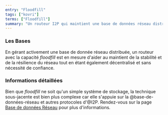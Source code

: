 ```yaml
---
entry: "Floodfill"
tags: ["kovri"]
terms: ["Floodfill"]
summary: "Un routeur I2P qui maintient une base de données réseau distribuée"
---
```


### Les Bases

En gérant activement une base de donnée réseau distribuée, un routeur avec la capacité *floodfill* est en mesure d'aider au maintient de la stabilité et de la résilience du réseau tout en étant également décentralisé et sans nécessité de confiance.

### Informations détaillées

Bien que *floodfill* ne soit qu'un simple système de stockage, la technique sous-jacente est bien plus complexe car elle s'appuie sur la @base-de-données-réseau et autres protocoles d'@I2P. Rendez-vous sur la page [Base de données Réseau](https://geti2p.net/fr/docs/how/network-database) pour plus d'informations.
